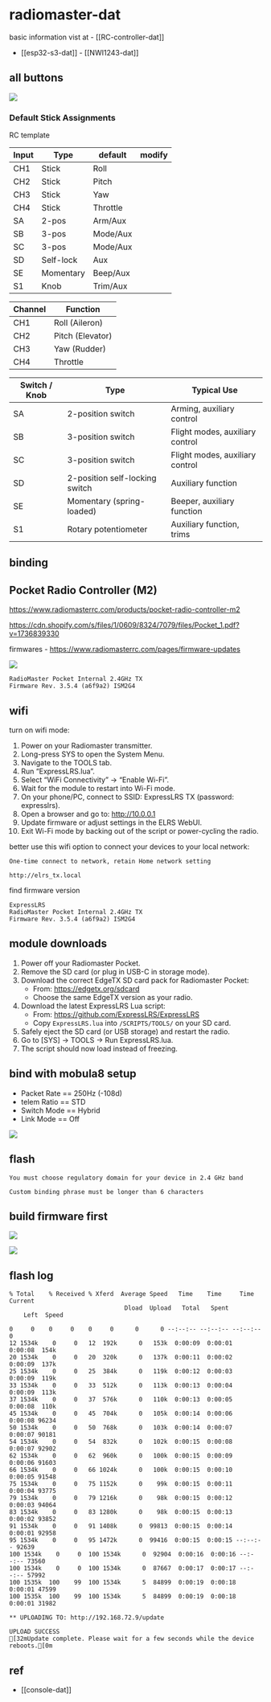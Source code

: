 
# radiomaster-dat

basic information vist at - [[RC-controller-dat]]

- [[esp32-s3-dat]] - [[NWI1243-dat]]

## all buttons 

![](2025-09-15-00-53-56.png)

### Default Stick Assignments

RC template 

| Input | Type      | default  | modify |
| ----- | --------- | -------- | ------ |
| CH1   | Stick     | Roll     |        |
| CH2   | Stick     | Pitch    |        |
| CH3   | Stick     | Yaw      |        |
| CH4   | Stick     | Throttle |        |
| SA    | 2-pos     | Arm/Aux  |        |
| SB    | 3-pos     | Mode/Aux |        |
| SC    | 3-pos     | Mode/Aux |        |
| SD    | Self-lock | Aux      |        |
| SE    | Momentary | Beep/Aux |        |
| S1    | Knob      | Trim/Aux |        |




| Channel | Function         |
| ------- | ---------------- |
| CH1     | Roll (Aileron)   |
| CH2     | Pitch (Elevator) |
| CH3     | Yaw (Rudder)     |
| CH4     | Throttle         |



| Switch / Knob | Type                           | Typical Use                     |
| ------------- | ------------------------------ | ------------------------------- |
| SA            | 2-position switch              | Arming, auxiliary control       |
| SB            | 3-position switch              | Flight modes, auxiliary control |
| SC            | 3-position switch              | Flight modes, auxiliary control |
| SD            | 2-position self-locking switch | Auxiliary function              |
| SE            | Momentary (spring-loaded)      | Beeper, auxiliary function      |
| S1            | Rotary potentiometer           | Auxiliary function, trims       |



## binding 

## Pocket Radio Controller (M2)


https://www.radiomasterrc.com/products/pocket-radio-controller-m2

https://cdn.shopify.com/s/files/1/0609/8324/7079/files/Pocket_1.pdf?v=1736839330

firmwares - https://www.radiomasterrc.com/pages/firmware-updates


![](2025-05-16-12-45-54.png)


    RadioMaster Pocket Internal 2.4GHz TX
    Firmware Rev. 3.5.4 (a6f9a2) ISM2G4


## wifi 


turn on wifi mode: 

1) Power on your Radiomaster transmitter.
2) Long-press SYS to open the System Menu.
3) Navigate to the TOOLS tab.
4) Run “ExpressLRS.lua”.
5) Select “WiFi Connectivity” → “Enable Wi-Fi”.
6) Wait for the module to restart into Wi-Fi mode.
7) On your phone/PC, connect to SSID: ExpressLRS TX (password: expresslrs).
8) Open a browser and go to: http://10.0.0.1
9) Update firmware or adjust settings in the ELRS WebUI.
10) Exit Wi-Fi mode by backing out of the script or power-cycling the radio.

better use this wifi option to connect your devices to your local network: 

    One-time connect to network, retain Home network setting

    http://elrs_tx.local


find firmware version 

    ExpressLRS
    RadioMaster Pocket Internal 2.4GHz TX
    Firmware Rev. 3.5.4 (a6f9a2) ISM2G4


## module downloads 

1) Power off your Radiomaster Pocket.
2) Remove the SD card (or plug in USB-C in storage mode).
3) Download the correct EdgeTX SD card pack for Radiomaster Pocket:
   - From: https://edgetx.org/sdcard
   - Choose the same EdgeTX version as your radio.
4) Download the latest ExpressLRS Lua script:
   - From: https://github.com/ExpressLRS/ExpressLRS
   - Copy `ExpressLRS.lua` into `/SCRIPTS/TOOLS/` on your SD card.
5) Safely eject the SD card (or USB storage) and restart the radio.
6) Go to [SYS] → TOOLS → Run ExpressLRS.lua.
7) The script should now load instead of freezing.

## bind with mobula8 setup 

- Packet Rate == 250Hz (-108d)
- telem Ratio == STD 
- Switch Mode == Hybrid 
- Link Mode == Off


![](2025-09-02-13-11-15.png)





## flash 

    You must choose regulatory domain for your device in 2.4 GHz band

    Custom binding phrase must be longer than 6 characters


## build firmware first 

![](2025-05-16-12-47-56.png)

![](2025-05-16-12-48-22.png)


## flash log 

    % Total    % Received % Xferd  Average Speed   Time    Time     Time  Current
                                    Dload  Upload   Total   Spent
        Left  Speed

    0     0    0     0    0     0      0      0 --:--:-- --:--:-- --:--:--     0
    12 1534k    0     0   12  192k      0   153k  0:00:09  0:00:01  0:00:08  154k
    20 1534k    0     0   20  320k      0   137k  0:00:11  0:00:02  0:00:09  137k
    25 1534k    0     0   25  384k      0   119k  0:00:12  0:00:03  0:00:09  119k
    33 1534k    0     0   33  512k      0   113k  0:00:13  0:00:04  0:00:09  113k
    37 1534k    0     0   37  576k      0   110k  0:00:13  0:00:05  0:00:08  110k
    45 1534k    0     0   45  704k      0   105k  0:00:14  0:00:06  0:00:08 96234
    50 1534k    0     0   50  768k      0   103k  0:00:14  0:00:07  0:00:07 90181
    54 1534k    0     0   54  832k      0   102k  0:00:15  0:00:08  0:00:07 92902
    62 1534k    0     0   62  960k      0   100k  0:00:15  0:00:09  0:00:06 91603
    66 1534k    0     0   66 1024k      0   100k  0:00:15  0:00:10  0:00:05 91548
    75 1534k    0     0   75 1152k      0    99k  0:00:15  0:00:11  0:00:04 93775
    79 1534k    0     0   79 1216k      0    98k  0:00:15  0:00:12  0:00:03 94064
    83 1534k    0     0   83 1280k      0    98k  0:00:15  0:00:13  0:00:02 93852
    91 1534k    0     0   91 1408k      0  99813  0:00:15  0:00:14  0:00:01 92958
    95 1534k    0     0   95 1472k      0  99416  0:00:15  0:00:15 --:--:-- 92639
    100 1534k    0     0  100 1534k      0  92904  0:00:16  0:00:16 --:--:-- 73560
    100 1534k    0     0  100 1534k      0  87667  0:00:17  0:00:17 --:--:-- 57992
    100 1535k  100    99  100 1534k      5  84899  0:00:19  0:00:18  0:00:01 47599
    100 1535k  100    99  100 1534k      5  84899  0:00:19  0:00:18  0:00:01 31982

    ** UPLOADING TO: http://192.168.72.9/update

    UPLOAD SUCCESS
    [32mUpdate complete. Please wait for a few seconds while the device reboots.[0m



## ref 

- [[console-dat]]